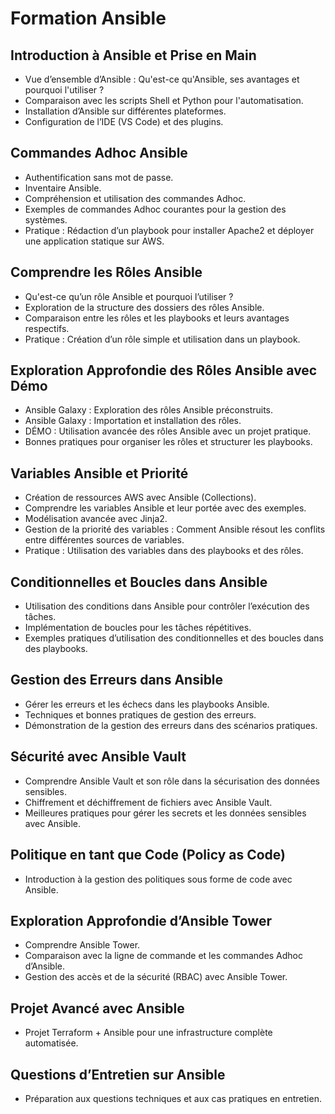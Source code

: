 # Formation Ansible
## Introduction à Ansible et Prise en Main

- Vue d’ensemble d’Ansible : Qu'est-ce qu'Ansible, ses avantages et pourquoi l'utiliser ?
- Comparaison avec les scripts Shell et Python pour l'automatisation.
- Installation d’Ansible sur différentes plateformes.
- Configuration de l’IDE (VS Code) et des plugins.

## Commandes Adhoc Ansible

- Authentification sans mot de passe.
- Inventaire Ansible.
- Compréhension et utilisation des commandes Adhoc.
- Exemples de commandes Adhoc courantes pour la gestion des systèmes.
- Pratique : Rédaction d’un playbook pour installer Apache2 et déployer une application statique sur AWS.

## Comprendre les Rôles Ansible

- Qu'est-ce qu’un rôle Ansible et pourquoi l’utiliser ?
- Exploration de la structure des dossiers des rôles Ansible.
- Comparaison entre les rôles et les playbooks et leurs avantages respectifs.
- Pratique : Création d’un rôle simple et utilisation dans un playbook.

## Exploration Approfondie des Rôles Ansible avec Démo

- Ansible Galaxy : Exploration des rôles Ansible préconstruits.
- Ansible Galaxy : Importation et installation des rôles.
- DÉMO : Utilisation avancée des rôles Ansible avec un projet pratique.
- Bonnes pratiques pour organiser les rôles et structurer les playbooks.

## Variables Ansible et Priorité

- Création de ressources AWS avec Ansible (Collections).
- Comprendre les variables Ansible et leur portée avec des exemples.
- Modélisation avancée avec Jinja2.
- Gestion de la priorité des variables : Comment Ansible résout les conflits entre différentes sources de variables.
- Pratique : Utilisation des variables dans des playbooks et des rôles.

## Conditionnelles et Boucles dans Ansible

- Utilisation des conditions dans Ansible pour contrôler l’exécution des tâches.
- Implémentation de boucles pour les tâches répétitives.
- Exemples pratiques d’utilisation des conditionnelles et des boucles dans des playbooks.

## Gestion des Erreurs dans Ansible

- Gérer les erreurs et les échecs dans les playbooks Ansible.
- Techniques et bonnes pratiques de gestion des erreurs.
- Démonstration de la gestion des erreurs dans des scénarios pratiques.

## Sécurité avec Ansible Vault

- Comprendre Ansible Vault et son rôle dans la sécurisation des données sensibles.
- Chiffrement et déchiffrement de fichiers avec Ansible Vault.
- Meilleures pratiques pour gérer les secrets et les données sensibles avec Ansible.

## Politique en tant que Code (Policy as Code)

- Introduction à la gestion des politiques sous forme de code avec Ansible.

## Exploration Approfondie d’Ansible Tower

- Comprendre Ansible Tower.
- Comparaison avec la ligne de commande et les commandes Adhoc d’Ansible.
- Gestion des accès et de la sécurité (RBAC) avec Ansible Tower.

## Projet Avancé avec Ansible

- Projet Terraform + Ansible pour une infrastructure complète automatisée.

## Questions d’Entretien sur Ansible

- Préparation aux questions techniques et aux cas pratiques en entretien.
